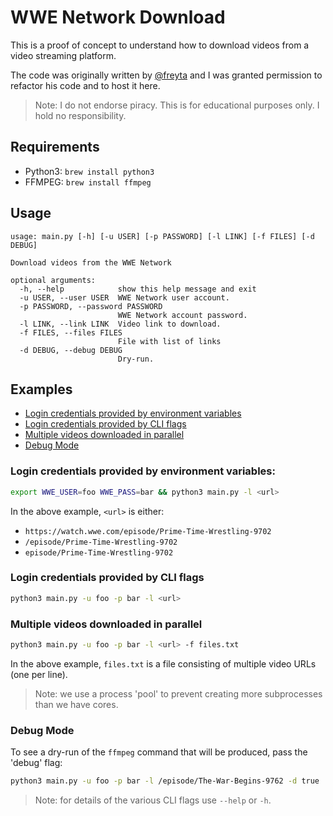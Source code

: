 # WWE Network Download

This is a proof of concept to understand how to download videos from a video streaming platform.

The code was originally written by [@freyta](https://github.com/freyta/) and I was granted permission to refactor his code and to host it here.

> Note: I do not endorse piracy. This is for educational purposes only. I hold no responsibility.

## Requirements

- Python3: `brew install python3`
- FFMPEG: `brew install ffmpeg`

## Usage

```
usage: main.py [-h] [-u USER] [-p PASSWORD] [-l LINK] [-f FILES] [-d DEBUG]

Download videos from the WWE Network

optional arguments:
  -h, --help            show this help message and exit
  -u USER, --user USER  WWE Network user account.
  -p PASSWORD, --password PASSWORD
                        WWE Network account password.
  -l LINK, --link LINK  Video link to download.
  -f FILES, --files FILES
                        File with list of links
  -d DEBUG, --debug DEBUG
                        Dry-run.
```

## Examples

- [Login credentials provided by environment variables](#login-credentials-provided-by-environment-variables)
- [Login credentials provided by CLI flags](#login-credentials-provided-by-CLI-flags)
- [Multiple videos downloaded in parallel](#multiple-videos-downloaded-in-parallel)
- [Debug Mode](#debug-mode)

### Login credentials provided by environment variables:

```bash
export WWE_USER=foo WWE_PASS=bar && python3 main.py -l <url>
```

In the above example, `<url>` is either:

- `https://watch.wwe.com/episode/Prime-Time-Wrestling-9702`
- `/episode/Prime-Time-Wrestling-9702`
- `episode/Prime-Time-Wrestling-9702`

### Login credentials provided by CLI flags

```bash
python3 main.py -u foo -p bar -l <url> 
```

### Multiple videos downloaded in parallel

```bash
python3 main.py -u foo -p bar -l <url> -f files.txt
```

In the above example, `files.txt` is a file consisting of multiple video URLs (one per line).

> Note: we use a process 'pool' to prevent creating more subprocesses than we have cores.

### Debug Mode

To see a dry-run of the `ffmpeg` command that will be produced, pass the 'debug' flag:

```bash
python3 main.py -u foo -p bar -l /episode/The-War-Begins-9762 -d true
```

> Note: for details of the various CLI flags use `--help` or `-h`.
